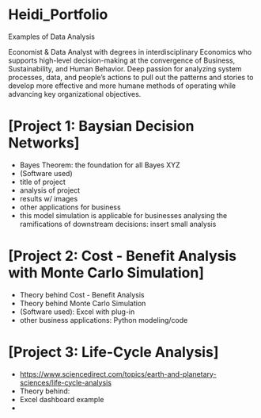 # Heidi_Portfolio
Examples of Data Analysis

Economist & Data Analyst with degrees in interdisciplinary Economics who supports high-level decision-making at the convergence of Business, Sustainability, and Human Behavior. Deep passion for analyzing system processes, data, and people’s actions to pull out the patterns and stories to develop more effective and more humane methods of operating while advancing key organizational objectives.




# [Project 1: Baysian Decision Networks]

* Bayes Theorem: the foundation for all Bayes XYZ
* (Software used)
* title of project
* analysis of project
* results w/ images
* other applications for business
* this model simulation is applicable for businesses analysing the ramifications of downstream decisions: insert small analysis 


# [Project 2: Cost - Benefit Analysis with Monte Carlo Simulation]

* Theory behind Cost - Benefit Analysis
* Theory behind Monte Carlo Simulation
* (Software used): Excel with plug-in
* other business applications: Python modeling/code


# [Project 3: Life-Cycle Analysis]

* https://www.sciencedirect.com/topics/earth-and-planetary-sciences/life-cycle-analysis
* Theory behind:
* Excel dashboard example 
* 
